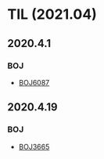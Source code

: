 TIL (2021.04)
==========

## 2020.4.1
### BOJ
- [BOJ6087](https://acmicpc.net/problem/6087)

## 2020.4.19
### BOJ
- [BOJ3665](https://acmicpc.net/problem/3665)